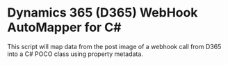 # Dynamics 365 (D365) WebHook AutoMapper for C#
This script will map data from the post image of a webhook call from D365 into a C# POCO class using property metadata.
